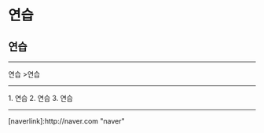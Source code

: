 <h1>연습</h1>
<h2>연습</h2>
<hr/>
연습
>연습
<hr/>
1. 연습
2. 연습
3. 연습
<hr/>
[naverlink]:http://naver.com "naver"

